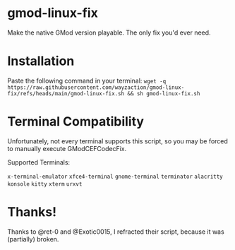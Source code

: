 # gmod-linux-fix
Make the native GMod version playable. The only fix you'd ever need.

# Installation
Paste the following command in your terminal:
`wget -q https://raw.githubusercontent.com/wayzaction/gmod-linux-fix/refs/heads/main/gmod-linux-fix.sh && sh gmod-linux-fix.sh`

# Terminal Compatibility
Unfortunately, not every terminal supports this script, so you may be forced to manually execute GModCEFCodecFix.

Supported Terminals:

`x-terminal-emulator`
`xfce4-terminal`
`gnome-terminal`
`terminator`
`alacritty`
`konsole`
`kitty`
`xterm`
`urxvt`

# Thanks!
Thanks to @ret-0 and @Exotic0015, I refracted their script, because it was (partially) broken.
